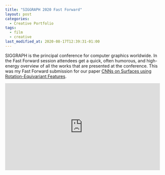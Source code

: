 ```yaml
---
title: "SIGGRAPH 2020 Fast Forward"
layout: post
categories:
  - Creative Portfolio
tags:
  - film
  - creative
last_modified_at: 2020-08-17T12:39:31-01:00
---
```


SIGGRAPH is the principal conference for computer graphics worldwide. In the Fast Forward session attendees get a quick, often humorous, and high-energy overview of all the works that are presented at the conference. This was my Fast Forward submission for our paper [CNNs on Surfaces using Rotation-Equivariant Features](/hsn).

<div style="position:relative; padding-top: 56.25%; margin-bottom: 20px">
  <iframe src="https://www.youtube.com/embed/G8uow7pcAvQ" style="position: absolute; width: 100%; height: 100%; top: 0; left: 0" frameborder="0" allow="accelerometer; autoplay; encrypted-media; gyroscope; picture-in-picture" allowfullscreen></iframe>
</div>